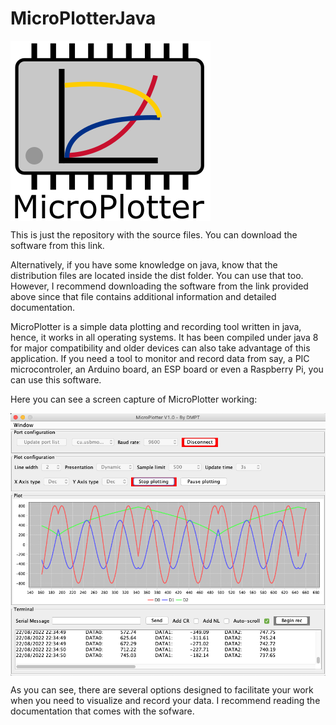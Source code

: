 # MicroPlotterJava

<img align="center" src="ImagesReadme/bigLogoMPWBg.png">

This is just the repository with the source files. You can download the software from this link.

Alternatively, if you have some knowledge on java, know that the distribution files are located inside the dist folder. You can use that too. However, I recommend downloading the software from the link provided above since that file contains additional information and detailed documentation.

MicroPlotter is a simple data plotting and recording tool written in java, hence, it works in all operating systems. It has been compiled under java 8 for major compatibility and older devices can also take advantage of this application. If you need a tool to monitor and record data from say, a PIC microcontroler, an Arduino board, an ESP board or even a Raspberry Pi, you can use this software.

Here you can see a screen capture of MicroPlotter working:

<img align="center" src="ImagesReadme/MicroPlotterCapture.png">

As you can see, there are several options designed to facilitate your work when you need to visualize and record your data. I recommend reading the documentation that comes with the sofware.